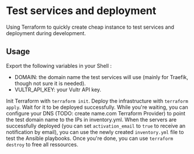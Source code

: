 # Test services and deployment

Using Terraform to quickly create cheap instance to test services and deployment during development.

## Usage

Export the following variables in your Shell :

- DOMAIN: the domain name the test services will use (mainly for Traefik, though not sure it is needed).
- VULTR_API_KEY: your Vultr API key.

Init Terraform with `terraform init`.
Deploy the infrastructure with `terraform apply`.
Wait for it to be deployed successfully.
While you're waiting, you can configure your DNS (TODO: create name.com Terraform Provider) to point the test domain name to the IPs in inventory.yml.
When the servers are successfully deployed (you can set `activation_email` to `true` to receive an notification by email), you can use the newly created `inventory.yml` file to test the Ansible playbooks.
Once you're done, you can use `terraform destroy` to free all ressources.
